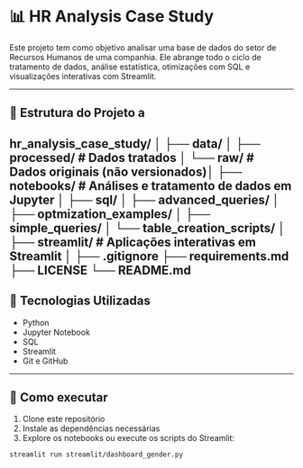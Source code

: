 # 📊 HR Analysis Case Study

Este projeto tem como objetivo analisar uma base de dados do setor de Recursos Humanos de uma companhia. Ele abrange todo o ciclo de tratamento de dados, análise estatística, otimizações com SQL e visualizações interativas com Streamlit.

---

## 📁 Estrutura do Projeto a

hr_analysis_case_study/ │ 
			├── data/ │
				  ├── processed/ # Dados tratados │
				  └── raw/ # Dados originais (não versionados)│
			├── notebooks/ # Análises e tratamento de dados em Jupyter │ 
			├── sql/ │
				 ├── advanced_queries/ │
				 ├── optmization_examples/ │
				 ├── simple_queries/ │
				 └── table_creation_scripts/ │ 
			├── streamlit/ # Aplicações interativas em Streamlit │
			├── .gitignore
			├── requirements.md 
			├── LICENSE
		    └── README.md
---

## 🔧 Tecnologias Utilizadas

- Python
- Jupyter Notebook
- SQL
- Streamlit
- Git e GitHub

---

## 🚀 Como executar

1. Clone este repositório
2. Instale as dependências necessárias
3. Explore os notebooks ou execute os scripts do Streamlit:

```bash
streamlit run streamlit/dashboard_gender.py


